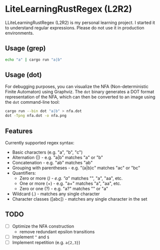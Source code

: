 # LiteLearningRustRegex (L2R2)

LLiteLearningRustRegex (L2R2) is my personal learning project.
I started it to understand regular expressions.
Please do not use it in production environments.

## Usage (grep)

```bash
echo "a" | cargo run "a|b"
```

## Usage (dot)

For debugging purposes, you can visualize the NFA (Non-deterministic Finite Automaton) using Graphviz. The `dot` binary generates a DOT format representation of the NFA, which can then be converted to an image using the `dot` command-line tool:


```bash
cargo run --bin dot "a|b" > nfa.dot
dot -Tpng nfa.dot -o nfa.png
```

## Features

Currently supported regex syntax: 

- Basic characters (e.g. "a", "b", "c")
- Alternation (|) - e.g. "a|b" matches "a" or "b"
- Concatenation - e.g. "ab" matches "ab"
- Grouping with parentheses - e.g. "(a|b)c" matches "ac" or "bc"
- Quantifiers:
  - Zero or more (*) - e.g. "a*" matches "", "a", "aa", etc.
  - One or more (+) - e.g. "a+" matches "a", "aa", etc.
  - Zero or one (?) - e.g. "a?" matches "" or "a"
- Wildcard (.) - matches any single character
- Character classes ([abc]) - matches any single character in the set


## TODO

- [ ] Optimize the NFA construction
  - remove redundant epsilon transitions
- [ ] Implement `^` and `$`
- [ ] Implement repetition (e.g. `a{2,3}`)
